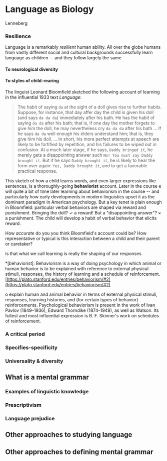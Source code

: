 
# Language as Biology

Lenneberg


### Resilience

Language is a remarkably *resilient* human ability. All over the globe humans from vastly different social and cultural backgrounds successfully learn language as children -- and they follow largely the same 

#### To neurological diversity

#### To styles of child-rearing

The linguist Leonard Bloomfield sketched the following account of learning in the influential 1933 text *Language*:

>The habit of saying `da` at the sight of a doll gives rise to further habits. Suppose, for instance, that day affer day the child is given his doll (and says `da da da`) immediately after his bath. He has the habit of saying `da da` after his bath; that is, if one day the mother forgets to give him the doll, he may nevertheless cry `da da da` after his bath ... If he says `da da` well enough his elders understand him; that is, they give him his doll. ... In short, his more perfect attempts at speech are likely to be fortified by repetition, and his failures to be wiped out in confusion. At a much later stage, if he says, `Daddy bringed it`, he merely gets a disappointing answer such `No! You must say Daddy brought it`. But if he says `Daddy brought it`, he is likely to hear the form over again: `Yes, Daddy brought it`, and to get a favorable practical response.

This sketch of how a child learns words, and even larger expressions like sentences, is a thoroughly-going **behaviorist** account. Later in the course e will quite a bit of time later learning about behaviorism in the course -- and particularly how early developments in modern linguistics upset it as the dominant paradigm in American psychology. But a key tenet is plain enough in Bloomfield: particular verbal behaviors are shaped via reward and punishment. Bringing the doll? $\checkmark$ a reward! But a "disappointing answer"? $\times$ a punishment. The child will develop a habit of verbal behavior that elicits reward.

How _accurate_ do you you think Bloomfield's account could be? How representative or typical is this interaction between a child and their parent or caretaker? 

 is that what we call learning is really the shaping of our responses 

*[behaviorist]: Behaviorism is a way of doing psychology in which animal or human behavior is to be explained with reference to external physical stimuli, responses, the history of learning and a schedule of reinforcement. [https://plato.stanford.edu/entries/behaviorism/#2](https://plato.stanford.edu/entries/behaviorism/#2)

o explain human and animal behavior in terms of external physical stimuli, responses, learning histories, and (for certain types of behavior) reinforcements. Psychological behaviorism is present in the work of Ivan Pavlov (1849–1936), Edward Thorndike (1874–1949), as well as Watson. Its fullest and most influential expression is B. F. Skinner's work on schedules of reinforcement.

### A critical period

### Specifies-specificity

### Universality & diversity

## What is a mental grammar

### Examples of linguistic knowledge

### Prescriptivism

### Language prejudice

## Other approaches to studying language

## Other approaches to defining mental grammar
<!--stackedit_data:
eyJoaXN0b3J5IjpbLTE4NTQzMjA4MDMsLTM5MjE4NzczMCw0MT
YyOTA5NjAsLTIxNDA0MTkxMSwyMTI5MzUzNTIwLDEyNDcwNTU4
ODRdfQ==
-->